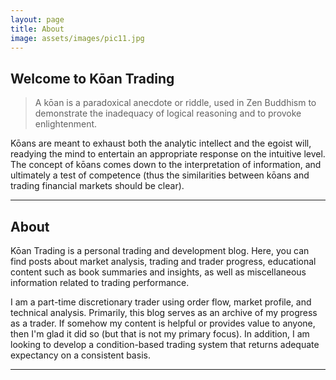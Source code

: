 ```yaml
---
layout: page
title: About
image: assets/images/pic11.jpg
---
```


<section>
<h1>Welcome to Kōan Trading</h1>
<blockquote>A kōan is a paradoxical anecdote or riddle, used in Zen Buddhism to demonstrate the inadequacy of logical reasoning and to provoke enlightenment.</blockquote>

<p>  Kōans are meant to exhaust both the analytic intellect and the egoist will, readying the mind to entertain an appropriate response on the intuitive level. The concept of kōans comes down to the interpretation of information, and ultimately a test of competence (thus the similarities between kōans and trading financial markets should be clear).</p>

<hr class="major" />

<h2>About</h2>
<p>Kōan Trading is a personal trading and development blog. Here, you can find posts about market analysis, trading and trader progress, educational content such as book summaries and insights, as well as miscellaneous information related to trading performance.</p>

<p> I am a part-time discretionary trader using order flow, market profile, and technical analysis. Primarily, this blog serves as an archive of my progress as a trader. If somehow my content is helpful or provides value to anyone, then I'm glad it did so (but that is not my primary focus). In addition, I am looking to develop a condition-based trading system that returns adequate expectancy on a consistent basis. </p>

<hr class="major" />
